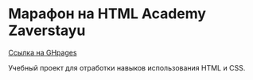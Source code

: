# Марафон на HTML Academy Zaverstayu

[Ссылка на GHpages](https://rojy87.github.io/Zaverstayu/)

Учебный проект для отработки навыков использования HTML и CSS.
